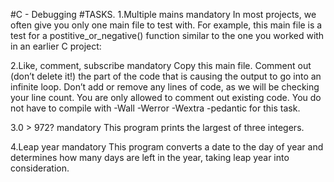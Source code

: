 #C - Debugging
#TASKS.
1.Multiple mains
mandatory 
In most projects, we often give you only one main file to test with. For example, this main file is a test for a postitive_or_negative() function similar to the one you worked with in an earlier C project:

2.Like, comment, subscribe mandatory Copy this main file. Comment out (don’t delete it!) the part of the code that is causing the output to go into an infinite loop.
Don’t add or remove any lines of code, as we will be checking your line count. 
You are only allowed to comment out existing code. You do not have to compile with -Wall -Werror -Wextra -pedantic for this task.

3.0 > 972? 
mandatory 
This program prints the largest of three integers.

4.Leap year 
mandatory 
This program converts a date to the day of year and determines how many days are left in the year, taking leap year into consideration.

